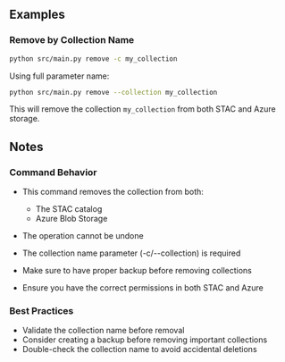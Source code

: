 ## Examples

### Remove by Collection Name
```bash
python src/main.py remove -c my_collection
```

Using full parameter name:
```bash
python src/main.py remove --collection my_collection
```

This will remove the collection `my_collection` from both STAC and Azure storage.

## Notes

### Command Behavior

- This command removes the collection from both:

    - The STAC catalog
    - Azure Blob Storage

- The operation cannot be undone
- The collection name parameter (-c/--collection) is required
- Make sure to have proper backup before removing collections
- Ensure you have the correct permissions in both STAC and Azure

### Best Practices
- Validate the collection name before removal
- Consider creating a backup before removing important collections
- Double-check the collection name to avoid accidental deletions
